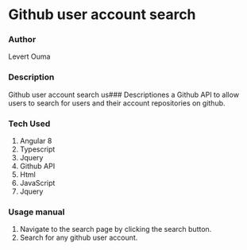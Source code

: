 # Github user account search

### Author 
Levert Ouma

### Description
Github user account search us### Descriptiones a Github API to allow users to search for users and their account repositories on github.

### Tech Used
1. Angular 8 
2. Typescript
3. Jquery
4. Github API
5. Html
6. JavaScript
7. Jquery

### Usage manual
1. Navigate to the search page by clicking the search button.
2. Search for any github user account.